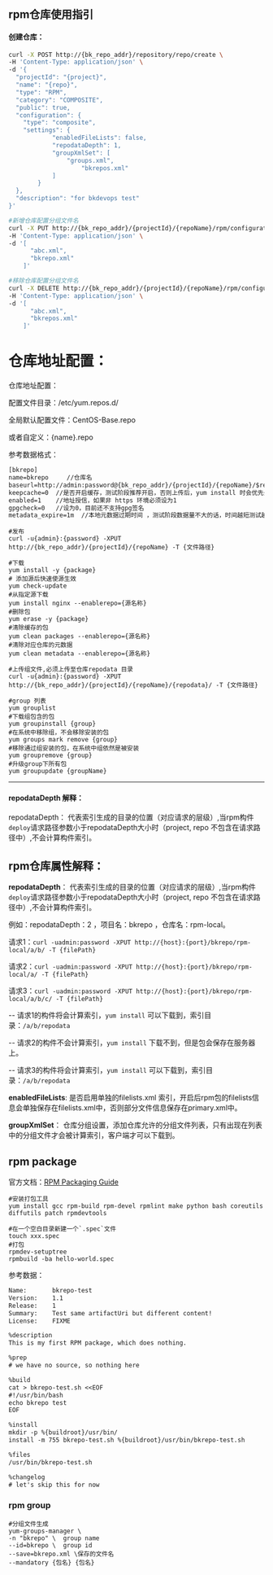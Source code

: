 ## rpm仓库使用指引

#### 创建仓库：

```bash
curl -X POST http://{bk_repo_addr}/repository/repo/create \
-H 'Content-Type: application/json' \
-d '{ 
  "projectId": "{project}",
  "name": "{repo}",
  "type": "RPM",
  "category": "COMPOSITE",
  "public": true,
  "configuration": {
    "type": "composite",  
    "settings": {
            "enabledFileLists": false,
            "repodataDepth": 1,
            "groupXmlSet": [
            	"groups.xml",
      				"bkrepos.xml"
            ]
        }
  },
  "description": "for bkdevops test"
}'
```



```bash
#新增仓库配置分组文件名
curl -X PUT http://{bk_repo_addr}/{projectId}/{repoName}/rpm/configuration/{project}/{repo}/ \
-H 'Content-Type: application/json' \
-d '[
      "abc.xml",
      "bkrepo.xml"
    ]'

#移除仓库配置分组文件名
curl -X DELETE http://{bk_repo_addr}/{projectId}/{repoName}/rpm/configuration/{project}/{repo}/ \
-H 'Content-Type: application/json' \
-d '[
      "abc.xml",
      "bkrepos.xml"
    ]'
```





仓库地址配置：
=======
仓库地址配置：

配置文件目录：/etc/yum.repos.d/

全局默认配置文件：CentOS-Base.repo

或者自定义：{name}.repo

参考数据格式：

```txt
[bkrepo]        
name=bkrepo     //仓库名
baseurl=http://admin:password@{bk_repo_addr}/{projectId}/{repoName}/$releasever/os/$basearch //仓库地址，如果有开启认证，需要在请求前添加 用户名：密码
keepcache=0  //是否开启缓存，测试阶段推荐开启，否则上传后，yum install 时会优先去本地缓存找
enabled=1    //地址授信，如果非 https 环境必须设为1
gpgcheck=0   //设为0，目前还不支持gpg签名
metadata_expire=1m  //本地元数据过期时间 ，测试阶段数据量不大的话，时间越短测试越方便
```

```shell
#发布
curl -u{admin}:{password} -XPUT http://{bk_repo_addr}/{projectId}/{repoName} -T {文件路径}

#下载
yum install -y {package}
# 添加源后快速使源生效
yum check-update
#从指定源下载
yum install nginx --enablerepo={源名称}
#删除包
yum erase -y {package}
#清除缓存的包
yum clean packages --enablerepo={源名称}
#清除对应仓库的元数据
yum clean metadata --enablerepo={源名称}

#上传组文件,必须上传至仓库repodata 目录
curl -u{admin}:{password} -XPUT http://{bk_repo_addr}/{projectId}/{repoName}/{repodata}/ -T {文件路径}

#group 列表
yum grouplist
#下载组包含的包
yum groupinstall {group}
#在系统中移除组，不会移除安装的包
yum groups mark remove {group}
#移除通过组安装的包，在系统中组依然是被安装
yum groupremove {group}
#升级group下所有包
yum groupupdate {groupName}
```

<hr/>

#### repodataDepth 解释：

repodataDepth： 代表索引生成的目录的位置（对应请求的层级）,当rpm构件`deploy`请求路径参数小于repodataDepth大小时（project, repo 不包含在请求路径中）,不会计算构件索引。

##  rpm仓库属性解释：

**repodataDepth**： 代表索引生成的目录的位置（对应请求的层级）,当rpm构件`deploy`请求路径参数小于repodataDepth大小时（project, repo 不包含在请求路径中）,不会计算构件索引。

例如：repodataDepth：2 ，项目名：bkrepo ，仓库名：rpm-local。

请求1：`curl -uadmin:password -XPUT http://{host}:{port}/bkrepo/rpm-local/a/b/ -T {filePath}`

请求2：`curl -uadmin:password -XPUT http://{host}:{port}/bkrepo/rpm-local/a/ -T {filePath}`

请求3：`curl -uadmin:password -XPUT http://{host}:{port}/bkrepo/rpm-local/a/b/c/ -T {filePath}`

-- 请求1的构件将会计算索引，`yum install` 可以下载到，索引目录：`/a/b/repodata`

-- 请求2的构件不会计算索引，`yum install` 下载不到，但是包会保存在服务器上。

-- 请求3的构件将会计算索引，`yum install` 可以下载到，索引目录：`/a/b/repodata`



**enabledFileLists**:  是否启用单独的filelists.xml 索引，开启后rpm包的filelists信息会单独保存在filelists.xml中，否则部分文件信息保存在primary.xml中。



**groupXmlSet**： 仓库分组设置，添加仓库允许的分组文件列表，只有出现在列表中的分组文件才会被计算索引，客户端才可以下载到。



## rpm package

官方文档：[RPM Packaging Guide](https://rpm-packaging-guide.github.io/)

```shell
#安装打包工具
yum install gcc rpm-build rpm-devel rpmlint make python bash coreutils diffutils patch rpmdevtools

#在一个空白目录新建一个`.spec`文件
touch xxx.spec    
#打包
rpmdev-setuptree
rpmbuild -ba hello-world.spec
```



参考数据：

```txt
Name:       bkrepo-test
Version:    1.1
Release:    1
Summary:    Test same artifactUri but different content!
License:    FIXME

%description
This is my first RPM package, which does nothing.

%prep
# we have no source, so nothing here

%build
cat > bkrepo-test.sh <<EOF
#!/usr/bin/bash
echo bkrepo test
EOF

%install
mkdir -p %{buildroot}/usr/bin/
install -m 755 bkrepo-test.sh %{buildroot}/usr/bin/bkrepo-test.sh

%files
/usr/bin/bkrepo-test.sh

%changelog
# let's skip this for now
```



###  rpm group

```shell
#分组文件生成
yum-groups-manager \
-n "bkrepo" \  group name
--id=bkrepo \  group id
--save=bkrepo.xml \保存的文件名
--mandatory {包名} {包名} 
```
